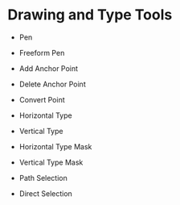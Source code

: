 # Drawing and Type Tools

* Pen
* Freeform Pen
* Add Anchor Point
* Delete Anchor Point
* Convert Point

* Horizontal Type
* Vertical Type
* Horizontal Type Mask
* Vertical Type Mask

* Path Selection
* Direct Selection


